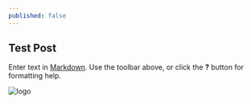 ```yaml
---
published: false
---
```

## Test Post

Enter text in [Markdown](http://daringfireball.net/projects/markdown/). Use the toolbar above, or click the **?** button for formatting help.

![logo]({{site.baseurl}}/_posts/logo.png)

